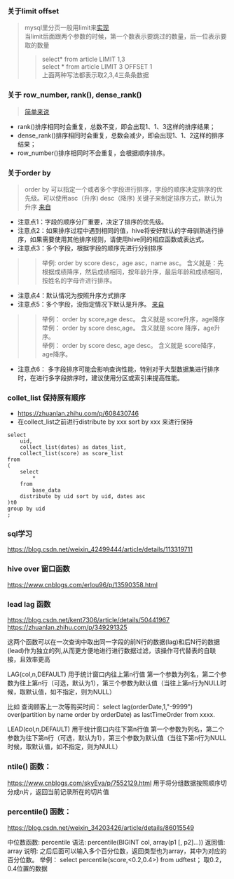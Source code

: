 ### 关于limit offset
> mysql里分页一般用limit来[实现](https://www.cnblogs.com/dongml/p/10953846.html)  
> 当limit后面跟两个参数的时候，第一个数表示要跳过的数量，后一位表示要取的数量  
>> select* from article LIMIT 1,3  
>> select * from article LIMIT 3 OFFSET 1  
>> 上面两种写法都表示取2,3,4三条条数据  


### 关于 row_number, rank(), dense_rank() 
> [简单来说](https://zhuanlan.zhihu.com/p/133469603)  
- rank()排序相同时会重复，总数不变，即会出现1、1、3这样的排序结果；
- dense_rank()排序相同时会重复，总数会减少，即会出现1、1、2这样的排序结果；  
- row_number()排序相同时不会重复，会根据顺序排序。  


### 关于order by
> order by 可以指定一个或者多个字段进行排序，字段的顺序决定排序的优先级。可以使用asc（升序) desc（降序) 关键子来制定排序方式，默认为升序 [来自](https://blog.51cto.com/u_16175495/7344099)  
- 注意点1：字段的顺序分厂重要，决定了排序的优先级。  
- 注意点2：如果排序过程中遇到相同的值，hive将安好默认的字母驯熟进行排序，如果需要使用其他排序规则，请使用hive同的相应函数或表达式。  
- 注意点3：多个字段，根据字段的顺序先进行分别排序  
>> 举例:  order by score desc，age asc，name asc。 含义就是：先根据成绩降序，然后成绩相同，按年龄升序，最后年龄和成绩相同，按姓名的字母许进行排序。  
- 注意点4：默认情况为按照升序方式排序  
- 注意点5：多个字段，没指定情况下默认是升序。 [来自 ](https://blog.csdn.net/wangwangstone/article/details/112730026)  
>> 举例： order by score,age desc。 含义就是 score升序，age降序  
>> 举例： order by score desc,age。 含义就是 score 降序，age升序。  
>> 举例： order by score desc, age desc。 含义就是 score降序，age降序。  
- 注意点6： 多字段排序可能会影响查询性能，特别对于大型数据集进行排序时，在进行多字段排序时，建议使用分区或索引来提高性能。

### collet_list 保持原有顺序

- https://zhuanlan.zhihu.com/p/608430746
- 在collect_list之前进行distribute by  xxx sort by xxx 来进行保持

```
select 
    uid,
    collect_list(dates) as dates_list,
    collect_list(score) as score_list
from 
(
    select 
        *
    from 
        base_data
    distribute by uid sort by uid, dates asc
)t0
group by uid
;

```

### sql学习

https://blog.csdn.net/weixin_42499444/article/details/113319711

### hive over 窗口函数
https://www.cnblogs.com/erlou96/p/13590358.html

### lead  lag 函数
https://blog.csdn.net/kent7306/article/details/50441967
https://zhuanlan.zhihu.com/p/349291325

这两个函数可以在一次查询中取出同一字段的前N行的数据(lag)和后N行的数据(lead)作为独立的列,从而更方便地进行进行数据过滤，该操作可代替表的自联接，且效率更高

LAG(col,n,DEFAULT) 用于统计窗口内往上第n行值
第一个参数为列名，第二个参数为往上第n行（可选，默认为1），第三个参数为默认值（当往上第n行为NULL时候，取默认值，如不指定，则为NULL）

比如 查询顾客上一次等购买时间：
select lag(orderDate,1,"-9999") over(partition by name order by orderDate) as lastTimeOrder from xxxx.


LEAD(col,n,DEFAULT) 用于统计窗口内往下第n行值
第一个参数为列名，第二个参数为往下第n行（可选，默认为1），第三个参数为默认值（当往下第n行为NULL时候，取默认值，如不指定，则为NULL）


### ntile() 函数：
https://www.cnblogs.com/skyEva/p/7552129.html
用于将分组数据按照顺序切分成n片，返回当前记录所在的切片值

### percentile() 函数：
https://blog.csdn.net/weixin_34203426/article/details/86015549

中位数函数: percentile
语法: percentile(BIGINT col, array(p1 [, p2]…)) 
返回值: array<double>
说明: 之后后面可以输入多个百分位数，返回类型也为array<double>，其中为对应的百分位数。
举例：
select percentile(score,<0.2,0.4>) from udftest； 取0.2，0.4位置的数据

